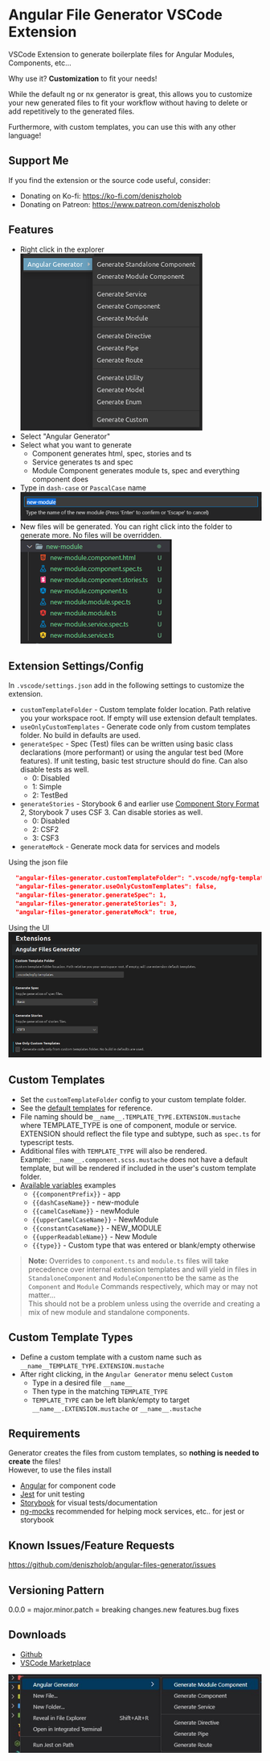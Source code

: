 # Angular File Generator VSCode Extension

VSCode Extension to generate boilerplate files for Angular Modules, Components, etc...

Why use it? **Customization** to fit your needs!

While the default ng or nx generator is great, this allows you to customize your new generated files to fit your workflow without having to delete or add repetitively to the generated files.

Furthermore, with custom templates, you can use this with any other language!

## Support Me

If you find the extension or the source code useful, consider:

- Donating on Ko-fi: https://ko-fi.com/deniszholob
- Donating on Patreon: https://www.patreon.com/deniszholob

## Features

- Right click in the explorer  
  ![Menu](./screenshots/angular-files-generator-menu.png)
- Select "Angular Generator"
- Select what you want to generate
  - Component generates html, spec, stories and ts
  - Service generates ts and spec
  - Module Component generates module ts, spec and everything component does
- Type in `dash-case` or `PascalCase` name  
  ![Name Input](./screenshots/angular-files-generator-input.png)
- New files will be generated. You can right click into the folder to generate more. No files will be overridden.  
  ![Generated Files](./screenshots/angular-files-generator-result.png)

## Extension Settings/Config
In `.vscode/settings.json` add in the following settings to customize the extension.

* `customTemplateFolder` - Custom template folder location. Path relative you your workspace root. If empty will use extension default templates.
* `useOnlyCustomTemplates` - Generate code only from custom templates folder. No build in defaults are used.
* `generateSpec` - Spec (Test) files can be written using basic class declarations (more performant) or using the angular test bed (More features). If unit testing, basic test structure should do fine. Can also disable tests as well.
  * 0: Disabled
  * 1: Simple
  * 2: TestBed
* `generateStories` - Storybook 6 and earlier use [Component Story Format](https://storybook.js.org/blog/storybook-csf3-is-here/) 2, Storybook 7 uses CSF 3. Can disable stories as well.
  * 0: Disabled
  * 2: CSF2
  * 3: CSF3
* `generateMock` - Generate mock data for services and models

Using the json file  
```json
  "angular-files-generator.customTemplateFolder": ".vscode/ngfg-templates",
  "angular-files-generator.useOnlyCustomTemplates": false,
  "angular-files-generator.generateSpec": 1,
  "angular-files-generator.generateStories": 3,
  "angular-files-generator.generateMock": true,
```
Using the UI  
  ![UI](./screenshots/angular-files-generator-settings.png)

## Custom Templates
* Set the `customTemplateFolder` config to your custom template folder.
* See the [default templates](https://github.com/deniszholob/angular-files-generator/tree/main/src/templates/standard) for reference.
* File naming should be`__name__.TEMPLATE_TYPE.EXTENSION.mustache` where TEMPLATE_TYPE is one of component, module or service. EXTENSION should reflect the file type and subtype, such as `spec.ts` for typescript tests.
* Additional files with `TEMPLATE_TYPE` will also be rendered.  
  Example: `__name__.component.scss.mustache` does not have a default template, but will be rendered if included in the user's custom template folder.
* [Available variables](./src/generator/TemplateVariables.model.ts) examples
  * `{{componentPrefix}}` - app
  * `{{dashCaseName}}` - new-module
  * `{{camelCaseName}}` - newModule
  * `{{upperCamelCaseName}}` - NewModule
  * `{{constantCaseName}}` - NEW_MODULE
  * `{{upperReadableName}}` - New Module
  * `{{type}}` - Custom type that was entered or blank/empty otherwise

> **Note:** Overrides to `component.ts` and `module.ts` files will take precedence over internal extension templates and will yield in files in `StandaloneComponent` and `ModuleComponent`to be the same as the `Component` and `Module` Commands respectively, which may or may not matter...  
> This should not be a problem unless using the override and creating a mix of new module and standalone components.

## Custom Template Types
* Define a custom template with a custom name such as `__name__TEMPLATE_TYPE.EXTENSION.mustache`
* After right clicking, in the `Angular Generator` menu select `Custom`
  * Type in a desired file `__name__`
  * Then type in the matching `TEMPLATE_TYPE`
  * `TEMPLATE_TYPE` can be left blank/empty to target `__name__.EXTENSION.mustache` or `__name__.mustache`

## Requirements

Generator creates the files from custom templates, so **nothing is needed to create** the files!  
However, to use the files install

- [Angular](https://angular.io/docs) for component code
- [Jest](https://jestjs.io/docs/testing-frameworks) for unit testing
- [Storybook](https://storybook.js.org/docs/angular/get-started/introduction) for visual tests/documentation
- [ng-mocks](https://ng-mocks.sudo.eu/) recommended for helping mock services, etc.. for jest or storybook

## Known Issues/Feature Requests

https://github.com/deniszholob/angular-files-generator/issues

## Versioning Pattern
0.0.0 = major.minor.patch = breaking changes.new features.bug fixes

## Downloads

- [Github](https://github.com/deniszholob/angular-files-generator/releases)
- [VSCode Marketplace](https://marketplace.visualstudio.com/items?itemName=deniszholob.angular-files-generator)


![Windows UI](./screenshots/angular-files-generator-ui.png)
